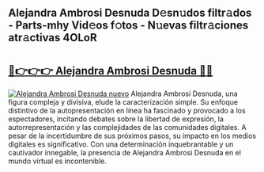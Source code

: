 ## Alejandra Ambrosi Desnuda D𝚎sn𝚞dos filtr𝚊dos - Parts-mhy Vid𝚎os f𝚘tos - N𝚞evas filtr𝚊ciones atr𝚊ctivas 4OLoR

# <h2><a href="http://mbdqtk.tromn.icu/?c=Alejandra+Ambrosi+Desnuda">🔗👉👉👉 Alejandra Ambrosi Desnuda 🔗🔗</a></h2>

[![Alejandra Ambrosi Desnuda nuevo](https://i.imgur.com/pEAQMta.gif)](http://mbdqtk.tromn.icu/?c=Alejandra+Ambrosi+Desnuda)
Alejandra Ambrosi Desnuda, una figura compleja y divisiva, elude la caracterización simple. Su enfoque distintivo de la autopresentación en línea ha fascinado y provocado a los espectadores, incitando debates sobre la libertad de expresión, la autorrepresentación y las complejidades de las comunidades digitales. A pesar de la incertidumbre de sus próximos pasos, su impacto en los medios digitales es significativo. Con una determinación inquebrantable y un cautivador innegable, la presencia de Alejandra Ambrosi Desnuda en el mundo virtual es incontenible.
